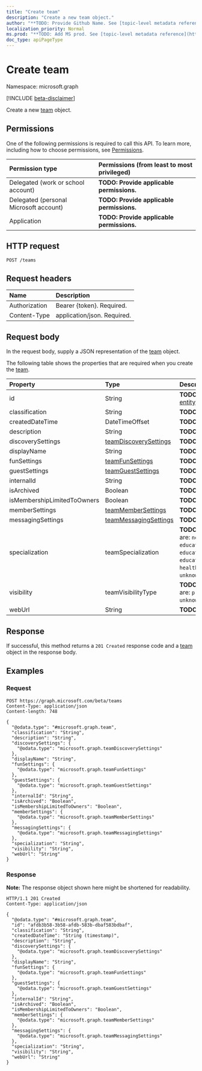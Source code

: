 ```yaml
---
title: "Create team"
description: "Create a new team object."
author: "**TODO: Provide Github Name. See [topic-level metadata reference](https://msgo.azurewebsites.net/add/document/guidelines/metadata.html#topic-level-metadata)**"
localization_priority: Normal
ms.prod: "**TODO: Add MS prod. See [topic-level metadata reference](https://msgo.azurewebsites.net/add/document/guidelines/metadata.html#topic-level-metadata)**"
doc_type: apiPageType
---
```


# Create team
Namespace: microsoft.graph

[!INCLUDE [beta-disclaimer](../../includes/beta-disclaimer.md)]

Create a new [team](../resources/team.md) object.

## Permissions
One of the following permissions is required to call this API. To learn more, including how to choose permissions, see [Permissions](/graph/permissions-reference).

|Permission type|Permissions (from least to most privileged)|
|:---|:---|
|Delegated (work or school account)|**TODO: Provide applicable permissions.**|
|Delegated (personal Microsoft account)|**TODO: Provide applicable permissions.**|
|Application|**TODO: Provide applicable permissions.**|

## HTTP request

<!-- {
  "blockType": "ignored"
}
-->
``` http
POST /teams
```

## Request headers
|Name|Description|
|:---|:---|
|Authorization|Bearer {token}. Required.|
|Content-Type|application/json. Required.|

## Request body
In the request body, supply a JSON representation of the [team](../resources/team.md) object.

The following table shows the properties that are required when you create the [team](../resources/team.md).

|Property|Type|Description|
|:---|:---|:---|
|id|String|**TODO: Add Description** Inherited from [entity](../resources/entity.md)|
|classification|String|**TODO: Add Description**|
|createdDateTime|DateTimeOffset|**TODO: Add Description**|
|description|String|**TODO: Add Description**|
|discoverySettings|[teamDiscoverySettings](../resources/teamdiscoverysettings.md)|**TODO: Add Description**|
|displayName|String|**TODO: Add Description**|
|funSettings|[teamFunSettings](../resources/teamfunsettings.md)|**TODO: Add Description**|
|guestSettings|[teamGuestSettings](../resources/teamguestsettings.md)|**TODO: Add Description**|
|internalId|String|**TODO: Add Description**|
|isArchived|Boolean|**TODO: Add Description**|
|isMembershipLimitedToOwners|Boolean|**TODO: Add Description**|
|memberSettings|[teamMemberSettings](../resources/teammembersettings.md)|**TODO: Add Description**|
|messagingSettings|[teamMessagingSettings](../resources/teammessagingsettings.md)|**TODO: Add Description**|
|specialization|teamSpecialization|**TODO: Add Description**. Possible values are: `none`, `educationStandard`, `educationClass`, `educationProfessionalLearningCommunity`, `educationStaff`, `healthcareStandard`, `healthcareCareCoordination`, `unknownFutureValue`.|
|visibility|teamVisibilityType|**TODO: Add Description**. Possible values are: `private`, `public`, `hiddenMembership`, `unknownFutureValue`.|
|webUrl|String|**TODO: Add Description**|



## Response

If successful, this method returns a `201 Created` response code and a [team](../resources/team.md) object in the response body.

## Examples

### Request
<!-- {
  "blockType": "request",
  "name": "create_team_from_teams"
}
-->
``` http
POST https://graph.microsoft.com/beta/teams
Content-Type: application/json
Content-length: 748

{
  "@odata.type": "#microsoft.graph.team",
  "classification": "String",
  "description": "String",
  "discoverySettings": {
    "@odata.type": "microsoft.graph.teamDiscoverySettings"
  },
  "displayName": "String",
  "funSettings": {
    "@odata.type": "microsoft.graph.teamFunSettings"
  },
  "guestSettings": {
    "@odata.type": "microsoft.graph.teamGuestSettings"
  },
  "internalId": "String",
  "isArchived": "Boolean",
  "isMembershipLimitedToOwners": "Boolean",
  "memberSettings": {
    "@odata.type": "microsoft.graph.teamMemberSettings"
  },
  "messagingSettings": {
    "@odata.type": "microsoft.graph.teamMessagingSettings"
  },
  "specialization": "String",
  "visibility": "String",
  "webUrl": "String"
}
```


### Response
**Note:** The response object shown here might be shortened for readability.
<!-- {
  "blockType": "response",
  "truncated": true,
  "@odata.type": "microsoft.graph.team"
}
-->
``` http
HTTP/1.1 201 Created
Content-Type: application/json

{
  "@odata.type": "#microsoft.graph.team",
  "id": "afdb3b58-3b58-afdb-583b-dbaf583bdbaf",
  "classification": "String",
  "createdDateTime": "String (timestamp)",
  "description": "String",
  "discoverySettings": {
    "@odata.type": "microsoft.graph.teamDiscoverySettings"
  },
  "displayName": "String",
  "funSettings": {
    "@odata.type": "microsoft.graph.teamFunSettings"
  },
  "guestSettings": {
    "@odata.type": "microsoft.graph.teamGuestSettings"
  },
  "internalId": "String",
  "isArchived": "Boolean",
  "isMembershipLimitedToOwners": "Boolean",
  "memberSettings": {
    "@odata.type": "microsoft.graph.teamMemberSettings"
  },
  "messagingSettings": {
    "@odata.type": "microsoft.graph.teamMessagingSettings"
  },
  "specialization": "String",
  "visibility": "String",
  "webUrl": "String"
}
```

